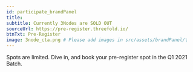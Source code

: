 ```yaml
---
id: participate_brandPanel
title:
subtitle: Currently 3Nodes are SOLD OUT
sourceUrl: https://pre-register.threefold.io/
btnTxt: Pre-Register
image: 3node_cta.png # Please add images in src/assets/brandPanel/\
---
```


Spots are limited. Dive in, and book your pre-register spot in the Q1 2021 Batch.